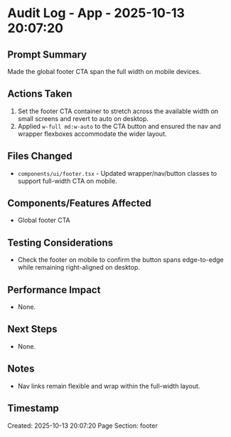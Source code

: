 # Audit Log - App - 2025-10-13 20:07:20

## Prompt Summary
Made the global footer CTA span the full width on mobile devices.

## Actions Taken
1. Set the footer CTA container to stretch across the available width on small screens and revert to auto on desktop.
2. Applied `w-full md:w-auto` to the CTA button and ensured the nav and wrapper flexboxes accommodate the wider layout.

## Files Changed
- `components/ui/footer.tsx` - Updated wrapper/nav/button classes to support full-width CTA on mobile.

## Components/Features Affected
- Global footer CTA

## Testing Considerations
- Check the footer on mobile to confirm the button spans edge-to-edge while remaining right-aligned on desktop.

## Performance Impact
- None.

## Next Steps
- None.

## Notes
- Nav links remain flexible and wrap within the full-width layout.

## Timestamp
Created: 2025-10-13 20:07:20
Page Section: footer
